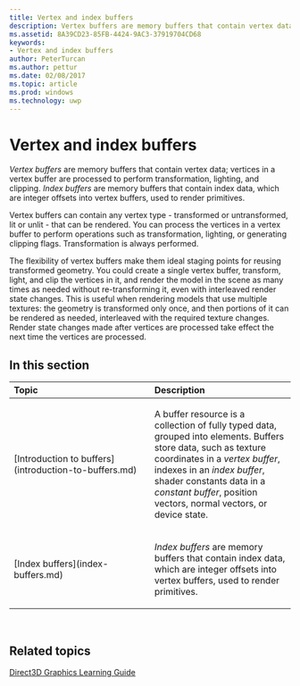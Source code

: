 ```yaml
---
title: Vertex and index buffers
description: Vertex buffers are memory buffers that contain vertex data; vertices in a vertex buffer are processed to perform transformation, lighting, and clipping.
ms.assetid: 8A39CD23-85FB-4424-9AC3-37919704CD68
keywords:
- Vertex and index buffers
author: PeterTurcan
ms.author: pettur
ms.date: 02/08/2017
ms.topic: article
ms.prod: windows
ms.technology: uwp
---
```


# Vertex and index buffers


*Vertex buffers* are memory buffers that contain vertex data; vertices in a vertex buffer are processed to perform transformation, lighting, and clipping. *Index buffers* are memory buffers that contain index data, which are integer offsets into vertex buffers, used to render primitives.

Vertex buffers can contain any vertex type - transformed or untransformed, lit or unlit - that can be rendered. You can process the vertices in a vertex buffer to perform operations such as transformation, lighting, or generating clipping flags. Transformation is always performed.

The flexibility of vertex buffers make them ideal staging points for reusing transformed geometry. You could create a single vertex buffer, transform, light, and clip the vertices in it, and render the model in the scene as many times as needed without re-transforming it, even with interleaved render state changes. This is useful when rendering models that use multiple textures: the geometry is transformed only once, and then portions of it can be rendered as needed, interleaved with the required texture changes. Render state changes made after vertices are processed take effect the next time the vertices are processed.

## <span id="in-this-section"></span>In this section


<table>
<colgroup>
<col width="50%" />
<col width="50%" />
</colgroup>
<thead>
<tr class="header">
<th align="left">Topic</th>
<th align="left">Description</th>
</tr>
</thead>
<tbody>
<tr class="odd">
<td align="left"><p>[Introduction to buffers](introduction-to-buffers.md)</p></td>
<td align="left"><p>A buffer resource is a collection of fully typed data, grouped into elements. Buffers store data, such as texture coordinates in a <em>vertex buffer</em>, indexes in an <em>index buffer</em>, shader constants data in a <em>constant buffer</em>, position vectors, normal vectors, or device state.</p></td>
</tr>
<tr class="even">
<td align="left"><p>[Index buffers](index-buffers.md)</p></td>
<td align="left"><p><em>Index buffers</em> are memory buffers that contain index data, which are integer offsets into vertex buffers, used to render primitives.</p></td>
</tr>
</tbody>
</table>

 

## <span id="related-topics"></span>Related topics


[Direct3D Graphics Learning Guide](index.md)

 

 




